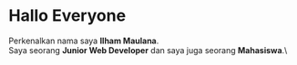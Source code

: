 # Hallo Everyone

Perkenalkan nama saya **Ilham Maulana**.\
Saya seorang **Junior Web Developer** dan saya juga seorang **Mahasiswa**.\


<!--
**ilhammaulana29/ilhammaulana29** is a ✨ _special_ ✨ repository because its `README.md` (this file) appears on your GitHub profile.

Here are some ideas to get you started:

- 🔭 I’m currently working on ...
- 🌱 I’m currently learning ...
- 👯 I’m looking to collaborate on ...
- 🤔 I’m looking for help with ...
- 💬 Ask me about ...
- 📫 How to reach me: ...
- 😄 Pronouns: ...
- ⚡ Fun fact: ...
-->
